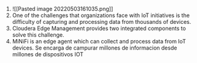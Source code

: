 1. ![[Pasted image 20220503161035.png]]
2.   One of the challenges that organizations face with IoT initiatives is the difficulty of capturing and processing data from thousands of devices.
3.  Cloudera Edge Management provides two integrated components to solve this challenge.
4.  MiNiFi is an edge agent which can collect and process data from IoT devices.
Se encarga de campurar millones de informacion desde millones de dispositivos IOT